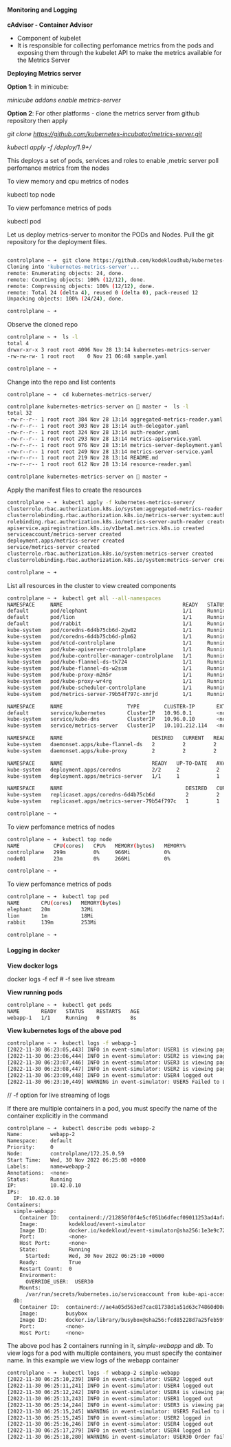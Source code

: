 #### Monitoring and Logging

 **cAdvisor - Container Advisor**

- Component of kubelet
- It is responsible for collecting perfomance metrics from the pods and exposing them through the kubelet API to make the metrics available for the Metrics Server

**Deploying Metrics server**

**Option 1**:  in minicube: 

*minicube addons enable metrics-server*

**Option 2**: For other platforms - clone the metrics server from github repository then apply

*git clone https://github.com/kubernetes-incubator/metrics-server.git*

*kubectl apply -f /deploy/1.9+/*

This deploys a set of pods, services and roles to enable ,metric server poll perfomance metrics from the nodes

To view memory and cpu metrics of nodes

kubectl top node

To view perfomance metrics of pods

kubectl pod

Let us deploy metrics-server to monitor the PODs and Nodes. Pull the git repository for the deployment files.

```bash

controlplane ~ ➜  git clone https://github.com/kodekloudhub/kubernetes-metrics-server.git
Cloning into 'kubernetes-metrics-server'...
remote: Enumerating objects: 24, done.
remote: Counting objects: 100% (12/12), done.
remote: Compressing objects: 100% (12/12), done.
remote: Total 24 (delta 4), reused 0 (delta 0), pack-reused 12
Unpacking objects: 100% (24/24), done.

controlplane ~ ➜  
```

Observe the cloned repo
```bash
controlplane ~ ➜  ls -l
total 4
drwxr-xr-x 3 root root 4096 Nov 28 13:14 kubernetes-metrics-server
-rw-rw-rw- 1 root root    0 Nov 21 06:48 sample.yaml

controlplane ~ ➜  
```

Change into the repo and list contents
```bash
controlplane ~ ➜  cd kubernetes-metrics-server/

controlplane kubernetes-metrics-server on  master ➜  ls -l
total 32
-rw-r--r-- 1 root root 384 Nov 28 13:14 aggregated-metrics-reader.yaml
-rw-r--r-- 1 root root 303 Nov 28 13:14 auth-delegator.yaml
-rw-r--r-- 1 root root 324 Nov 28 13:14 auth-reader.yaml
-rw-r--r-- 1 root root 293 Nov 28 13:14 metrics-apiservice.yaml
-rw-r--r-- 1 root root 976 Nov 28 13:14 metrics-server-deployment.yaml
-rw-r--r-- 1 root root 249 Nov 28 13:14 metrics-server-service.yaml
-rw-r--r-- 1 root root 219 Nov 28 13:14 README.md
-rw-r--r-- 1 root root 612 Nov 28 13:14 resource-reader.yaml

controlplane kubernetes-metrics-server on  master ➜  
```

Apply the manifest files to create the resources

```bash
controlplane ~ ➜  kubectl apply -f kubernetes-metrics-server/
clusterrole.rbac.authorization.k8s.io/system:aggregated-metrics-reader created
clusterrolebinding.rbac.authorization.k8s.io/metrics-server:system:auth-delegator created
rolebinding.rbac.authorization.k8s.io/metrics-server-auth-reader created
apiservice.apiregistration.k8s.io/v1beta1.metrics.k8s.io created
serviceaccount/metrics-server created
deployment.apps/metrics-server created
service/metrics-server created
clusterrole.rbac.authorization.k8s.io/system:metrics-server created
clusterrolebinding.rbac.authorization.k8s.io/system:metrics-server created

controlplane ~ ➜  
```

List all resources in the cluster to view created components

```bash
controlplane ~ ➜  kubectl get all --all-namespaces
NAMESPACE     NAME                                       READY   STATUS    RESTARTS   AGE
default       pod/elephant                               1/1     Running   0          4m22s
default       pod/lion                                   1/1     Running   0          4m22s
default       pod/rabbit                                 1/1     Running   0          4m22s
kube-system   pod/coredns-6d4b75cb6d-2gw82               1/1     Running   0          6m36s
kube-system   pod/coredns-6d4b75cb6d-plm62               1/1     Running   0          6m36s
kube-system   pod/etcd-controlplane                      1/1     Running   0          6m52s
kube-system   pod/kube-apiserver-controlplane            1/1     Running   0          6m47s
kube-system   pod/kube-controller-manager-controlplane   1/1     Running   0          6m47s
kube-system   pod/kube-flannel-ds-tk724                  1/1     Running   0          6m23s
kube-system   pod/kube-flannel-ds-w2ssm                  1/1     Running   0          6m36s
kube-system   pod/kube-proxy-m2m5r                       1/1     Running   0          6m23s
kube-system   pod/kube-proxy-wr4rg                       1/1     Running   0          6m36s
kube-system   pod/kube-scheduler-controlplane            1/1     Running   0          6m50s
kube-system   pod/metrics-server-79b54f797c-xmrjd        1/1     Running   0          75s

NAMESPACE     NAME                     TYPE        CLUSTER-IP       EXTERNAL-IP   PORT(S)                  AGE
default       service/kubernetes       ClusterIP   10.96.0.1        <none>        443/TCP                  6m51s
kube-system   service/kube-dns         ClusterIP   10.96.0.10       <none>        53/UDP,53/TCP,9153/TCP   6m49s
kube-system   service/metrics-server   ClusterIP   10.101.212.114   <none>        443/TCP                  75s

NAMESPACE     NAME                             DESIRED   CURRENT   READY   UP-TO-DATE   AVAILABLE   NODE SELECTOR            AGE
kube-system   daemonset.apps/kube-flannel-ds   2         2         2       2            2           <none>                   6m45s
kube-system   daemonset.apps/kube-proxy        2         2         2       2            2           kubernetes.io/os=linux   6m49s

NAMESPACE     NAME                             READY   UP-TO-DATE   AVAILABLE   AGE
kube-system   deployment.apps/coredns          2/2     2            2           6m49s
kube-system   deployment.apps/metrics-server   1/1     1            1           75s

NAMESPACE     NAME                                        DESIRED   CURRENT   READY   AGE
kube-system   replicaset.apps/coredns-6d4b75cb6d          2         2         2       6m37s
kube-system   replicaset.apps/metrics-server-79b54f797c   1         1         1       75s

controlplane ~ ➜  
```

To view perfomance metrics of nodes

```bash
controlplane ~ ➜  kubectl top node
NAME           CPU(cores)   CPU%   MEMORY(bytes)   MEMORY%   
controlplane   299m         0%     966Mi           0%        
node01         23m          0%     266Mi           0%        

controlplane ~ ➜  
```

To view perfomance metrics of pods

```bash
controlplane ~ ➜  kubectl top pod
NAME       CPU(cores)   MEMORY(bytes)   
elephant   20m          32Mi            
lion       1m           18Mi            
rabbit     139m         253Mi           

controlplane ~ ➜  
```

#### Logging in docker

**View docker logs**

docker logs -f ecf # -f see live stream

**View running pods**

```bash
controlplane ~ ➜  kubectl get pods
NAME       READY   STATUS    RESTARTS   AGE
webapp-1   1/1     Running   0          8s
```

**View kubernetes logs of the above pod**

```bash
controlplane ~ ➜  kubectl logs -f webapp-1
[2022-11-30 06:23:05,443] INFO in event-simulator: USER1 is viewing page2
[2022-11-30 06:23:06,444] INFO in event-simulator: USER2 is viewing page2
[2022-11-30 06:23:07,446] INFO in event-simulator: USER3 is viewing page2
[2022-11-30 06:23:08,447] INFO in event-simulator: USER2 is viewing page3
[2022-11-30 06:23:09,448] INFO in event-simulator: USER4 logged out
[2022-11-30 06:23:10,449] WARNING in event-simulator: USER5 Failed to Login as the account is locked due to MANY FAILED ATTEMPTS.
````

// -f option for live streaming of logs


If there are multiple containers in a pod, you must specify the name of the container explicitly in the command

```bash
controlplane ~ ➜  kubectl describe pods webapp-2
Name:         webapp-2
Namespace:    default
Priority:     0
Node:         controlplane/172.25.0.59
Start Time:   Wed, 30 Nov 2022 06:25:08 +0000
Labels:       name=webapp-2
Annotations:  <none>
Status:       Running
IP:           10.42.0.10
IPs:
  IP:  10.42.0.10
Containers:
  simple-webapp:
    Container ID:   containerd://212850f0f4e5cf051b6dfecf09011253ad4afa955b904e1dfdef9c4d99b917f7
    Image:          kodekloud/event-simulator
    Image ID:       docker.io/kodekloud/event-simulator@sha256:1e3e9c72136bbc76c96dd98f29c04f298c3ae241c7d44e2bf70bcc209b030bf9
    Port:           <none>
    Host Port:      <none>
    State:          Running
      Started:      Wed, 30 Nov 2022 06:25:10 +0000
    Ready:          True
    Restart Count:  0
    Environment:
      OVERRIDE_USER:  USER30
    Mounts:
      /var/run/secrets/kubernetes.io/serviceaccount from kube-api-access-dw697 (ro)
  db:
    Container ID:  containerd://ae4a05d563ed7cac81738d1a51d63c74860d00a0d6641f2072498ad554942c01
    Image:         busybox
    Image ID:      docker.io/library/busybox@sha256:fcd85228d7a25feb59f101ac3a955d27c80df4ad824d65f5757a954831450185
    Port:          <none>
    Host Port:     <none>
```


The above pod has 2 containers running in it, *simple-webapp* and *db*. To view logs for a pod with multiple containers, you must specify the container name. In this example we view logs of the webapp container

```bash
controlplane ~ ➜  kubectl logs -f webapp-2 simple-webapp
[2022-11-30 06:25:10,239] INFO in event-simulator: USER2 logged out
[2022-11-30 06:25:11,241] INFO in event-simulator: USER4 logged out
[2022-11-30 06:25:12,242] INFO in event-simulator: USER4 is viewing page2
[2022-11-30 06:25:13,243] INFO in event-simulator: USER1 logged out
[2022-11-30 06:25:14,244] INFO in event-simulator: USER3 is viewing page1
[2022-11-30 06:25:15,245] WARNING in event-simulator: USER5 Failed to Login as the account is locked due to MANY FAILED ATTEMPTS.
[2022-11-30 06:25:15,245] INFO in event-simulator: USER2 logged in
[2022-11-30 06:25:16,246] INFO in event-simulator: USER4 logged out
[2022-11-30 06:25:17,279] INFO in event-simulator: USER4 logged in
[2022-11-30 06:25:18,280] WARNING in event-simulator: USER30 Order failed as the item is OUT OF STOCK.
```